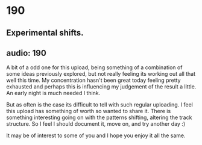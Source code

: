 # 190
## Experimental shifts.
audio: 190
---

A bit of a odd one for this upload, being something of a combination of some ideas previously explored, but not really feeling its working out all that well this time. My concentration hasn't been great today feeling pretty exhausted and perhaps this is influencing my judgement of the result a little. An early night is much needed I think.

But as often is the case its difficult to tell with such regular uploading. I feel this upload has something of worth so wanted to share it. There is something interesting going on with the patterns shifting, altering the track structure. So I feel I should document it, move on, and try another day :)

It may be of interest to some of you and I hope you enjoy it all the same.
